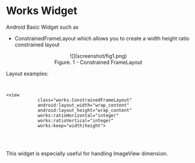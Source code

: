 Works Widget
============

Android Basic Widget such as

- ConstrainedFrameLayout which allows you to create a width height ratio constrained layout

<center>
![](screenshot/fig1.png)
<br/>
Figure. 1 - Constrained FrameLayout
</center>

Layout examples:
<code>
<pre>
&lt;view
            class="works.ConstrainedFrameLayout"
            android:layout_width="wrap_content"
            android:layout_height="wrap_content"
            works:ratioHorizontal="integer"
            works:ratioVertical="integer"
            works:keep="width|height"&gt;
</pre>
</code>

This widget is especially useful for handling ImageView dimension. 